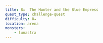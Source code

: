```yaml
---
title: 8★  The Hunter and the Blue Empress
quest_type: challenge-quest
difficulty: 8★
location: arena
monsters:
    - lunastra
---
```


